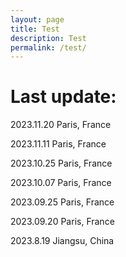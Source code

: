 ```yaml
---
layout: page
title: Test
description: Test
permalink: /test/
---
```


# Last update:
2023.11.20
Paris, France

2023.11.11
Paris, France

2023.10.25
Paris, France

2023.10.07
Paris, France

2023.09.25
Paris, France

2023.09.20
Paris, France

2023.8.19
Jiangsu, China
